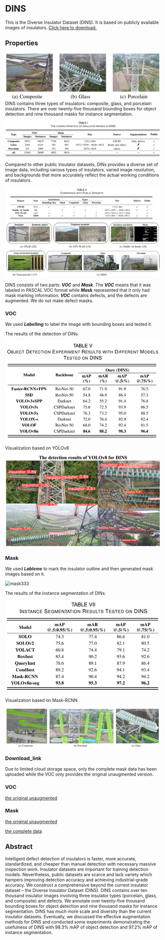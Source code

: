 # DINS

This is the  Diverse Insulator Dataset (DINS).  It is based on publicly available images of insulators. [Click here to download.](#Download_link)

## Properties

![image-20230604113527318](./image/types.png)DINS contains three types of insulators: composite, glass, and porcelain insulators. There are over twenty-five thousand bounding boxes for object detection and nine thousand masks for instance segmentation. 

![](./image/din.png)

Compared to other public insulator datasets, DINs provides a diverse set of image data, including various types of insulators, varied image resolution, and backgrounds that more accurately reflect the actual working conditions of insulators.

![./image/types.png](./image/compare.png)

DINS consists of two parts: ***VOC*** and ***Mask***. The ***VOC*** means that it was labeled in PASCAL VOC format while ***Mask*** represented that it only had mask marking information. ***VOC*** contains defects, and the defects are augmented. We do not make defect masks.

### VOC

 We used ***LabelImg***  to label the image with bounding boxes and tested it.

The results of the detection of DINs. 

![](./image/obj.png)

Visualization based on YOLOv8

![PPPP](./image/yolov8.png)

### Mask

 We used ***Lableme***  to mark the insulator outline and then generated mask images based on it.

![mask333](./image/mask333.png)

The results of the instance segmentation of DINs.

![image-20230605114210006](./image/seg.png)

Visualization based on Mask-RCNN.

![image-20230604181959318](./image/maskrnn.png)


### Download_link

Due to limited cloud storage space, only the complete mask data has been uploaded while the VOC only provides the original unaugmented version.

### VOC

[the original unaugmented](https://drive.google.com/file/d/1NPAYjM99kRGda5aiBZBCK0rGdLewVYyE/view?usp=drive_link)

### Mask

[the original unaugmented](https://drive.google.com/file/d/1_fSHetSP1GhPQnWymcp_9wUgWC8wJiO4/view?usp=drive_link)

[the complete data](https://drive.google.com/file/d/1Yk9YFotOr-mAY89xxml23YkYSXDQc9kn/view?usp=drive_link)

## Abstract

Intelligent defect detection of insulators is faster, more accurate, standardized, and cheaper than manual detection with necessary massive inspection work. Insulator datasets are important for training detection models. Nevertheless, public datasets are scarce and lack variety which hampers improving detection accuracy and achieving industrial-grade accuracy. We construct a comprehensive beyond the current insulator dataset – the Diverse Insulator Dataset (DINS). DINS contains over ten thousand insulator images involving three insulator types (porcelain, glass, and composite) and defects. We annotate over twenty-five thousand bounding boxes for object detection and nine thousand masks for instance segmentation. DINS has much more scale and diversity than the current insulator datasets. Eventually, we discussed the effective augmentation methods for DINS and conducted some experiments demonstrating the usefulness of DINS with 98.3% mAP of object detection and 97.2% mAP of instance segmentation. 
